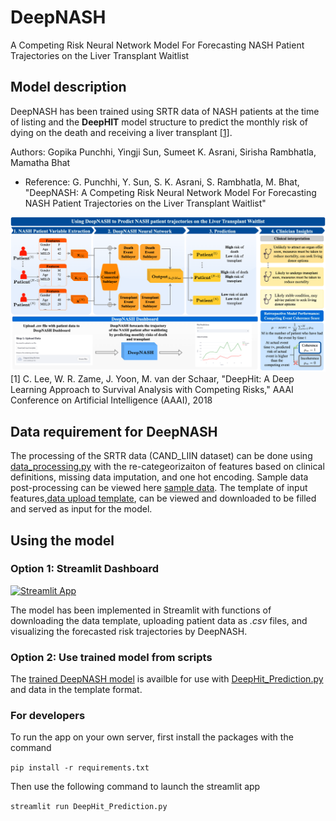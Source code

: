 # DeepNASH

A Competing Risk Neural Network Model For Forecasting NASH Patient Trajectories on the Liver Transplant Waitlist


## Model description 
DeepNASH has been trained using SRTR data of NASH patients at the time of listing and the **DeepHIT** model structure to predict the monthly risk of dying on the death and receiving a liver transplant [[1]](#1).

Authors: Gopika Punchhi, Yingji Sun, Sumeet K. Asrani, Sirisha Rambhatla, Mamatha Bhat

* Reference: G. Punchhi, Y. Sun, S. K. Asrani, S. Rambhatla, M. Bhat, "DeepNASH: A Competing Risk Neural Network Model For Forecasting NASH Patient Trajectories on the Liver Transplant Waitlist"

![DeepNASH](schematic.png)
<a id="1">[1]</a> 
C. Lee, W. R. Zame, J. Yoon, M. van der Schaar, "DeepHit: A Deep Learning Approach to Survival Analysis with Competing Risks," AAAI Conference on Artificial Intelligence (AAAI), 2018


## Data requirement for DeepNASH
The processing of the SRTR data (CAND_LIIN dataset) can be done using [data_processing.py](https://github.com/criticalml-uw/DeepNASH/blob/main/data/data_processing.py) with the re-categeorizaiton of features based on clinical definitions, missing data imputation, and one hot encoding. Sample data post-processing can be viewed here [sample data](https://github.com/criticalml-uw/DeepNASH/blob/main/data/sample_test_data.csv). The template of input features,[data upload template](https://github.com/criticalml-uw/DeepNASH/blob/main/data/test_data_template.csv), can be viewed and downloaded to be filled and served as input for the model. 

## Using the model 

### Option 1: Streamlit Dashboard 
[![Streamlit App](https://static.streamlit.io/badges/streamlit_badge_black_white.svg)](https://deepnash.streamlit.app/)

The model has been implemented in Streamlit with functions of downloading the data template, uploading patient data as *.csv* files, and visualizing the forecasted risk trajectories by DeepNASH. 

### Option 2: Use trained model from scripts
The [trained DeepNASH model](https://github.com/criticalml-uw/DeepNASH/tree/main/model/model) is availble for use with [DeepHit_Prediction.py](https://github.com/criticalml-uw/DeepNASH/blob/main/DeepHit_Prediction.py) and data in the template format.

### For developers
To run the app on your own server, first install the packages with the command

```pip install -r requirements.txt```

Then use the following command to launch the streamlit app

```streamlit run DeepHit_Prediction.py```
